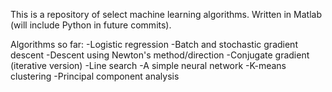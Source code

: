 This is a repository of select machine learning algorithms. Written in Matlab (will include Python in future commits).

Algorithms so far:
-Logistic regression
-Batch and stochastic gradient descent
-Descent using Newton's method/direction
-Conjugate gradient (iterative version)
-Line search 
-A simple neural network
-K-means clustering
-Principal component analysis
